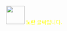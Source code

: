 <a href="instargram.com"><img src='https://upload.wikimedia.org/wikipedia/commons/thumb/9/95/Instagram_logo_2022.svg/1200px-Instagram_logo_2022.svg.png' width="50" back/></a>
  <span style="color:yellow">노란 글씨입니다.</span>
